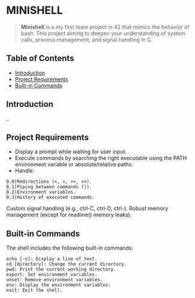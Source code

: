# MINISHELL

> __Minishell__ is a my first team project in 42 that mimics the behavior of bash. This project aiming to deepen your understanding of system calls, process management, and signal handling in C.

## Table of Contents

- [Introduction](#introduction)
- [Project Requirements](#project-requirements)
- [Built-in Commands](#built-in-commands)

## Introduction

..

## Project Requirements

-    Display a prompt while waiting for user input.
-    Execute commands by searching the right executable using the PATH environment variable or absolute/relative paths.
-    Handle:
    
    0.0)Redirections (<, >, >>, <<).
    0.1)Piping between commands (|).
    0.2)Environment variables.
    0.3)History of executed commands.

Custom signal handling (e.g., ctrl-C, ctrl-D, ctrl-\).
Robust memory management (except for readline() memory leaks).

## Built-in Commands

The shell includes the following built-in commands:

    echo [-n]: Display a line of text.
    cd [directory]: Change the current directory.
    pwd: Print the current working directory.
    export: Set environment variables.
    unset: Remove environment variables.
    env: Display the environment variables.
    exit: Exit the shell.
